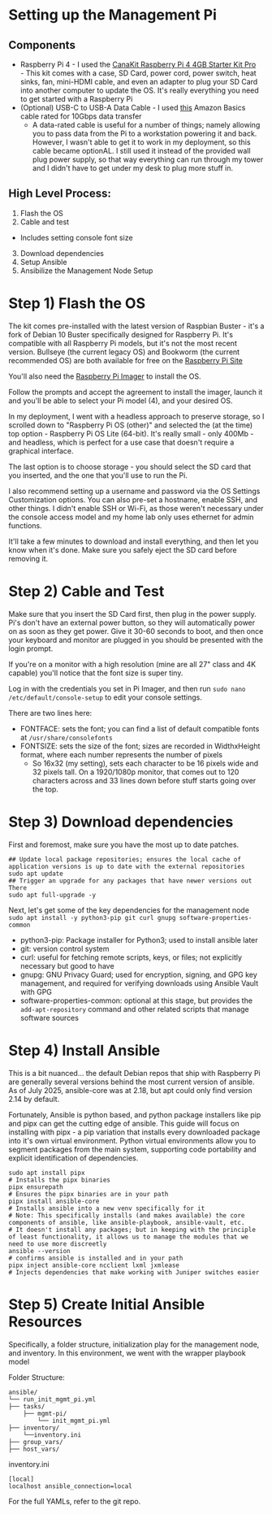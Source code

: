 # Setting up the Management Pi

## Components

- Raspberry Pi 4 - I used the [CanaKit Raspberry Pi 4 4GB Starter Kit Pro](https://www.amazon.com/dp/B07V5JTMV9?ref=ppx_yo2ov_dt_b_fed_asin_title&th=1)
  - This kit comes with a case, SD Card, power cord, power switch, heat sinks, fan, mini-HDMI cable, and even an adapter to plug your SD Card into another computer to update the OS. It's really everything you need to get started with a Raspberry Pi
- (Optional) USB-C to USB-A Data Cable - I used [this](https://www.amazon.com/dp/B01GGKYR2O?ref=ppx_yo2ov_dt_b_fed_asin_title&th=1) Amazon Basics cable rated for 10Gbps data transfer 
	-  A data-rated cable is useful for a number of things; namely allowing you to pass data from the Pi to a workstation powering it and back. However, I wasn't able to get it to work in my deployment, so this cable became optionAL. I still used it instead of the provided wall plug power supply, so that way everything can run through my tower and I didn't have to get under my desk to plug more stuff in.

## High Level Process:

1. Flash the OS
2. Cable and test
- Includes setting console font size
3. Download dependencies
4. Setup Ansible
5. Ansibilize the Management Node Setup

# Step 1) Flash the OS

The kit comes pre-installed with the latest version of Raspbian Buster - it's a fork of Debian 10 Buster specifically designed for Raspberry Pi. It's compatible with all Raspberry Pi models, but it's not the most recent version. Bullseye (the current legacy OS) and Bookworm (the current recommended OS) are both available for free on the [Raspberry Pi Site](https://www.raspberrypi.com/software/operating-systems/)

You'll also need the [Raspberry Pi Imager](https://downloads.raspberrypi.org/imager/imager_latest.exe) to install the OS.

Follow the prompts and accept the agreement to install the imager, launch it and you'll be able to select your Pi model (4), and your desired OS.

In my deployment, I went with a headless approach to preserve storage, so I scrolled down to "Raspberry Pi OS (other)" and selected the (at the time) top option - Raspberry Pi OS Lite (64-bit). It's really small - only 400Mb - and headless, which is perfect for a use case that doesn't require a graphical interface.

The last option is to choose storage - you should select the SD card that you inserted, and the one that you'll use to run the Pi.

I also recommend setting up a username and password via the OS Settings Customization options. You can also pre-set a hostname, enable SSH, and other things. I didn't enable SSH or Wi-Fi, as those weren't necessary under the console access model and my home lab only uses ethernet for admin functions.

It'll take a few minutes to download and install everything, and then let you know when it's done. Make sure you safely eject the SD card before removing it.

# Step 2) Cable and Test

Make sure that you insert the SD Card first, then plug in the power supply. Pi's don't have an external power button, so they will automatically power on as soon as they get power.
Give it 30-60 seconds to boot, and then once your keyboard and monitor are plugged in you should be presented with the login prompt.

If you're on a monitor with a high resolution (mine are all 27" class and 4K capable) you'll notice that the font size is super tiny.

Log in with the credentials you set in Pi Imager, and then run `sudo nano /etc/default/console-setup` to edit your console settings.

There are two lines here:
- FONTFACE: sets the font; you can find a list of default compatible fonts at `/usr/share/consolefonts`
- FONTSIZE: sets the size of the font; sizes are recorded in WidthxHeight format, where each number represents the number of pixels
	- So 16x32 (my setting), sets each character to be 16 pixels wide and 32 pixels tall. On a 1920/1080p monitor, that comes out to 120 characters across and 33 lines down before stuff starts going over the top.
	

# Step 3) Download dependencies

First and foremost, make sure you have the most up to date patches.
```
## Update local package repositories; ensures the local cache of application versions is up to date with the external repositories
sudo apt update
## Trigger an upgrade for any packages that have newer versions out There
sudo apt full-upgrade -y
```

Next, let's get some of the key dependencies for the management node
`sudo apt install -y python3-pip git curl gnupg software-properties-common`
- python3-pip: Package installer for Python3; used to install ansible later
- git: version control system
- curl: useful for fetching remote scripts, keys, or files; not explicitly necessary but good to have
- gnupg: GNU Privacy Guard; used for encryption, signing, and GPG key management, and required for verifying downloads using Ansible Vault with GPG
- software-properties-common: optional at this stage, but provides the `add-apt-repository` command and other related scripts that manage software sources

# Step 4) Install Ansible

This is a bit nuanced... the default Debian repos that ship with Raspberry Pi are generally several versions behind the most current version of ansible. As of July 2025, ansible-core was at 2.18, but apt could only find version 2.14 by default.

Fortunately, Ansible is python based, and python package installers like pip and pipx can get the cutting edge of ansible. This guide will focus on installing with pipx - a pip variation that installs every downloaded package into it's own virtual environment. Python virtual environments allow you to segment packages from the main system, supporting code portability and explicit identification of dependencies.

```
sudo apt install pipx
# Installs the pipx binaries
pipx ensurepath
# Ensures the pipx binaries are in your path
pipx install ansible-core
# Installs ansible into a new venv specifically for it
# Note: This specifically installs (and makes available) the core components of ansible, like ansible-playbook, ansible-vault, etc.
# It doesn't install any packages; but in keeping with the principle of least functionality, it allows us to manage the modules that we need to use more discreetly
ansible --version
# confirms ansible is installed and in your path
pipx inject ansible-core ncclient lxml jxmlease
# Injects dependencies that make working with Juniper switches easier
```

# Step 5) Create Initial Ansible Resources

Specifically, a folder structure, initialization play for the management node, and inventory. In this environment, we went with the wrapper playbook model

Folder Structure:
```
ansible/
└── run_init_mgmt_pi.yml
├── tasks/
    ├── mgmt-pi/
        └── init_mgmt_pi.yml
├── inventory/
    └──inventory.ini
├── group_vars/
├── host_vars/
```

inventory.ini
```
[local]
localhost ansible_connection=local
```

For the full YAMLs, refer to the git repo.
